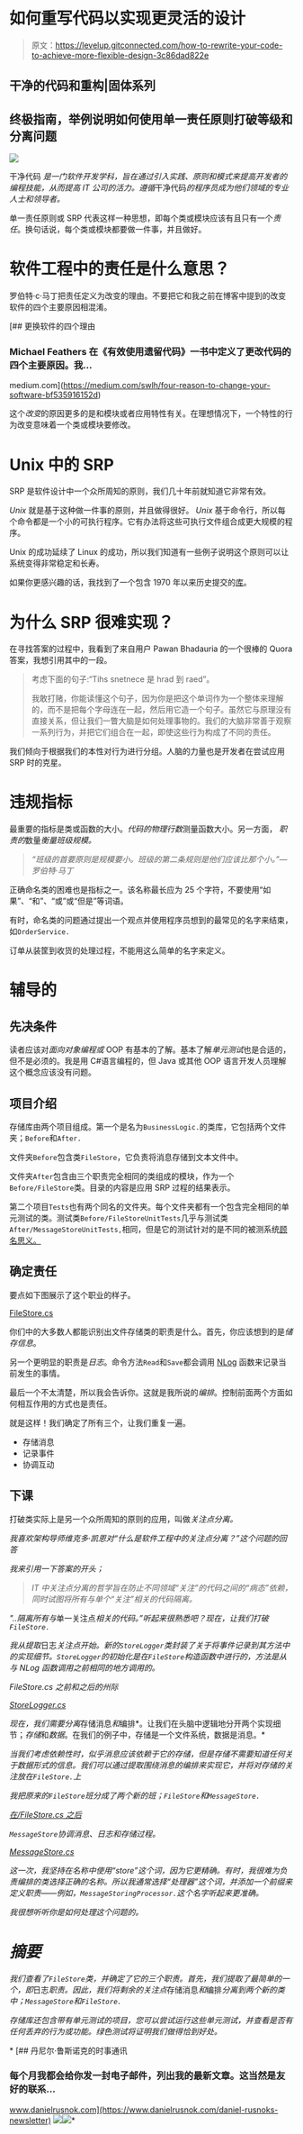 # 如何重写代码以实现更灵活的设计

> 原文：<https://levelup.gitconnected.com/how-to-rewrite-your-code-to-achieve-more-flexible-design-3c86dad822e>

## 干净的代码和重构|固体系列

## 终极指南，举例说明如何使用单一责任原则打破等级和分离问题

![](img/513461976a641b7c8c897d0e4145218b.png)

干净代码 *是一门软件开发学科，旨在通过引入实践、原则和模式来提高开发者的编程技能，从而提高 IT 公司的活力。遵循*干净代码*的程序员成为他们领域的专业人士和领导者。*

单一责任原则或 SRP 代表这样一种思想，即每个类或模块应该有且只有一个*责任*。换句话说，每个类或模块都要做一件事，并且做好。

# 软件工程中的责任是什么意思？

罗伯特·c·马丁把责任定义为改变的理由。不要把它和我之前在博客中提到的改变软件的四个主要原因相混淆。

[](https://medium.com/swlh/four-reason-to-change-your-software-bf535916152d) [## 更换软件的四个理由

### Michael Feathers 在《有效使用遗留代码》一书中定义了更改代码的四个主要原因。我…

medium.com](https://medium.com/swlh/four-reason-to-change-your-software-bf535916152d) 

这个*改变*的原因更多的是和模块或者应用特性有关。在理想情况下，一个特性的行为改变意味着一个类或模块要修改。

# Unix 中的 SRP

SRP 是软件设计中一个众所周知的原则，我们几十年前就知道它非常有效。

*Unix* 就是基于这种做一件事的原则，并且做得很好。 *Unix* 基于命令行，所以每个命令都是一个小的可执行程序。它有办法将这些可执行文件组合成更大规模的程序。

Unix 的成功延续了 Linux 的成功，所以我们知道有一些例子说明这个原则可以让系统变得非常稳定和长寿。

如果你更感兴趣的话，我找到了一个包含 1970 年以来历史提交的[库](https://github.com/dspinellis/unix-history-repo)。

# 为什么 SRP 很难实现？

在寻找答案的过程中，我看到了来自用户 Pawan Bhadauria 的一个很棒的 Quora 答案，我想引用其中的一段。

> 考虑下面的句子:“Tihs snetnece 是 hrad 到 raed”。
> 
> 我敢打赌，你能读懂这个句子，因为你是把这个单词作为一个整体来理解的，而不是把每个字母连在一起，然后用它造一个句子。虽然它与原理没有直接关系，但让我们一瞥大脑是如何处理事物的。我们的大脑非常善于观察一系列行为，并把它们组合在一起，即使这些行为构成了不同的责任。

我们倾向于根据我们的本性对行为进行分组。人脑的力量也是开发者在尝试应用 SRP 时的克星。

# 违规指标

最重要的指标是类或函数的大小。*代码的物理行数*测量函数大小。另一方面， *职责的*数量*衡量班级规模。*

> *“班级的首要原则是规模要小。班级的第二条规则是他们应该比那个小。”—罗伯特·马丁*

正确命名类的困难也是指标之一。该名称最长应为 25 个字符，不要使用“如果”、“和”、“或”或“但是”等词语。

有时，命名类的问题通过提出一个观点并使用程序员想到的最常见的名字来结束，如`OrderService.`

订单从装筐到收货的处理过程，不能用这么简单的名字来定义。

# 辅导的

## 先决条件

读者应该对*面向对象编程或* OOP 有基本的了解。基本了解*单元测试*也是合适的，但不是必须的。我是用 C#语言编程的，但 Java 或其他 OOP 语言开发人员理解这个概念应该没有问题。

## 项目介绍

存储库由两个项目组成。第一个是名为`BusinessLogic.`的类库，它包括两个文件夹；`Before`和`After.`

文件夹`Before`包含类`FileStore`，它负责将消息存储到文本文件中。

文件夹`After`包含由三个职责完全相同的类组成的模块，作为一个`Before/FileStore`类。目录的内容是应用 SRP 过程的结果表示。

第二个项目`Tests`也有两个同名的文件夹。每个文件夹都有一个包含完全相同的单元测试的类。测试类`Before/FileStoreUnitTests`几乎与测试类`After/MessageStoreUnitTests,`相同，但是它的测试针对的是不同的被测系统[顾名思义。](https://en.m.wikipedia.org/wiki/System_under_test)

## 确定责任

要点如下图展示了这个职业的样子。

[FileStore.cs](https://github.com/DannyRusnok/Single.Responsibility.Principle.Example/blob/master/Single.Responsibility.Principle.Example/Before/FileStore.cs)

你们中的大多数人都能识别出文件存储类的职责是什么。首先，你应该想到的是*储存信息*。

另一个更明显的职责是*日志*。命令方法`Read`和`Save`都会调用 [NLog](https://nlog-project.org/) 函数来记录当前发生的事情。

最后一个不太清楚，所以我会告诉你。这就是我所说的*编排*。控制前面两个方面如何相互作用的方式也是责任。

就是这样！我们确定了所有三个，让我们重复一遍。

*   存储消息
*   记录事件
*   协调互动

## 下课

打破类实际上是另一个众所周知的原则的应用，叫做[](https://en.m.wikipedia.org/wiki/Separation_of_concerns)*关注点分离。*

*我喜欢架构导师维克多·凯恩对“什么是软件工程中的关注点分离？”这个问题的回答*

*我来引用一下答案的开头；*

> *IT 中关注点分离的哲学旨在防止不同领域“关注”的代码之间的“病态”依赖，同时试图将所有与单个“关注”相关的代码隔离。*

*"..隔离所有与*单一关注点*相关的代码。”听起来很熟悉吧？现在，让我们打破`FileStore.`*

*我从提取*日志*关注点开始。新的`StoreLogger`类封装了关于将事件记录到其方法中的实现细节。`StoreLogger`的初始化是在`FileStore`构造函数中进行的，方法是从与 NLog 函数调用之前相同的地方调用的。*

*FileStore.cs 之前和之后的州际*

*[StoreLogger.cs](https://github.com/DannyRusnok/Single.Responsibility.Principle.Example/blob/master/Single.Responsibility.Principle.Example/After/StoreLogger.cs)*

*现在，我们需要分离*存储消息*和*编排*。让我们在头脑中逻辑地分开两个实现细节；*存储*和*数据*。在我们的例子中，存储是一个文件系统，数据是消息。*

*当我们考虑依赖性时，似乎消息应该依赖于它的存储，但是存储不需要知道任何关于数据形式的信息。我们可以通过提取围绕消息的编排来实现它，并将对存储的关注放在`FileStore.`上*

*我把原来的`FileStore`班分成了两个新的班；`FileStore`和`MessageStore.`*

*[在/FileStore.cs 之后](https://github.com/DannyRusnok/Single.Responsibility.Principle.Example/blob/master/Single.Responsibility.Principle.Example/After/FileStore.cs)*

*`MessageStore`协调消息、日志和存储过程。*

*[MessageStore.cs](https://github.com/DannyRusnok/Single.Responsibility.Principle.Example/blob/master/Single.Responsibility.Principle.Example/After/MessageStore.cs)*

*这一次，我坚持在名称中使用“store”这个词，因为它更精确。有时，我很难为负责编排的类选择正确的名称。所以我通常选择“处理器”这个词，并添加一个前缀来定义职责——例如，`MessageStoringProcessor.`这个名字听起来更准确。*

*我很想听听你是如何处理这个问题的。*

# *摘要*

*我们查看了`FileStore`类，并确定了它的三个职责。首先，我们提取了最简单的一个，即*日志*职责。因此，我们将剩余的关注点*存储消息*和*编排*分离到两个新的类中；`MessageStore`和`FileStore.`*

*存储库还包含带有单元测试的项目，您可以尝试运行这些单元测试，并查看是否有任何丢弃的行为或功能。绿色测试将证明我们做得恰到好处。*

*[](https://www.danielrusnok.com/daniel-rusnoks-newsletter) [## 丹尼尔·鲁斯诺克的时事通讯

### 每个月我都会给你发一封电子邮件，列出我的最新文章。这当然是友好的联系…

www.danielrusnok.com](https://www.danielrusnok.com/daniel-rusnoks-newsletter) [![](img/88f0e07ab6797fc4fcd13ed7410af039.png)](https://www.buymeacoffee.com/danielrusnok)[![](img/f3d94d9b86b4ee7080bab6d72172b50a.png)](https://itixo.com)*